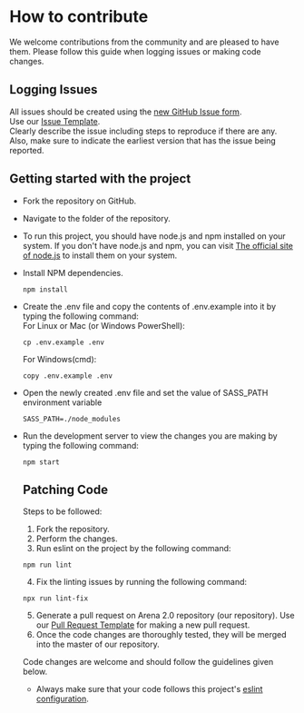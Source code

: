 # How to contribute

We welcome contributions from the community and are pleased to have them. 
Please follow this guide when logging issues or making code changes.

## Logging Issues

All issues should be created using the [new GitHub Issue form](https://github.com/siesgstarena/Arena-2.0/issues/new?assignees=&labels=&template=issue_template.md&title=).  
Use our [Issue Template](https://github.com/siesgstarena/Arena-2.0/blob/master/.github/ISSUE_TEMPLATE/issue_template.md).  
Clearly describe the issue including steps to reproduce if there are any.
Also, make sure to indicate the earliest version that has the issue being reported.

## Getting started with the project

* Fork the repository on GitHub.
* Navigate to the folder of the repository.
* To run this project, you should have node.js and npm installed on your system.
If you don't have node.js and npm, you can visit [The official site of node.js](https://nodejs.org/en/)
to install them on your system.
* Install NPM dependencies.  
  ```
  npm install
  ```
* Create the .env file and copy the contents of .env.example into it by typing the following command:  
  For Linux or Mac (or Windows PowerShell):
  ``` 
  cp .env.example .env
  ```
  For Windows(cmd):
  ``` 
  copy .env.example .env
  ```
* Open the newly created .env file and set the value of SASS_PATH environment variable
  ``` 
  SASS_PATH=./node_modules
  ```
* Run the development server to view the changes you are making by typing the following
command:
  ```
  npm start
  ```
  
  ## Patching Code
  
   Steps to be followed:
   1. Fork the repository.
   2. Perform the changes.
   3. Run eslint on the project by the following command:
   ```
   npm run lint
   ```
   4. Fix the linting issues by running the following command:
   ```
   npx run lint-fix
   ```
   5. Generate a pull request on Arena 2.0 repository (our repository). Use our [Pull Request Template](https://github.com/siesgstarena/Arena-2.0/blob/master/.github/PULL_REQUEST_TEMPLATE.md) for making a new pull request.
   6. Once the code changes are thoroughly tested, they will be merged into the master of our repository.
  
  Code changes are welcome and should follow the guidelines given below.
  
  * Always make sure that your code follows this project's [eslint configuration](https://github.com/siesgstarena/Arena-2.0/blob/master/.eslintrc.js).
  
